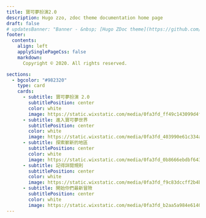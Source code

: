 ```yaml
---
title: 寶可夢扮演2.0
description: Hugo zzo, zdoc theme documentation home page
draft: false
# updatesBanner: "Banner - &nbsp; [Hugo ZDoc theme](https://github.com/zzossig/hugo-theme-zdoc) &nbsp; just arrived"
footer:
  contents: 
    align: left
    applySinglePageCss: false
    markdown:
      Copyright © 2020. All rights reserved.

sections:
  - bgcolor: "#982320"
    type: card
    cards:
      - subtitle: 寶可夢扮演 2.0
        subtitlePosition: center
        color: white
        image: https://static.wixstatic.com/media/0fa3fd_ff49c143099d4f79ba9d3d13583bf822~mv2.jpg/v1/crop/w_189,h_539,x_69,y_0,scl_0.13,q_50/~mv2.webp
      - subtitle: 進入寶可夢世界
        subtitlePosition: center
        color: white
        image: https://static.wixstatic.com/media/0fa3fd_403990e61c334a21a124c4e7c4280835~mv2.png/v1/crop/w_189,h_539,x_69,y_0,scl_0.54,q_50/~mv2.webp
      - subtitle: 探索嶄新的地區
        subtitlePosition: center
        color: white
        image: https://static.wixstatic.com/media/0fa3fd_0b8666ebdbf6430e8c176868c1924baf~mv2.png/v1/crop/w_189,h_539,x_69,y_0,scl_0.54,q_50/~mv2.webp
      - subtitle: 記得詳閱規則
        subtitlePosition: center
        color: white
        image: https://static.wixstatic.com/media/0fa3fd_f9c83dccff2b4bf28bb0d09ae7c661c9~mv2.png/v1/crop/w_189,h_539,x_69,y_0,scl_0.54,q_50/~mv2.webp
      - subtitle: 開始你們最新冒險
        subtitlePosition: center
        color: white
        image: https://static.wixstatic.com/media/0fa3fd_b2aa5a984e614028825d7a5697e428c8~mv2.png/v1/crop/w_189,h_539,x_69,y_0,scl_0.54,q_50/~mv2.webp
---
```

